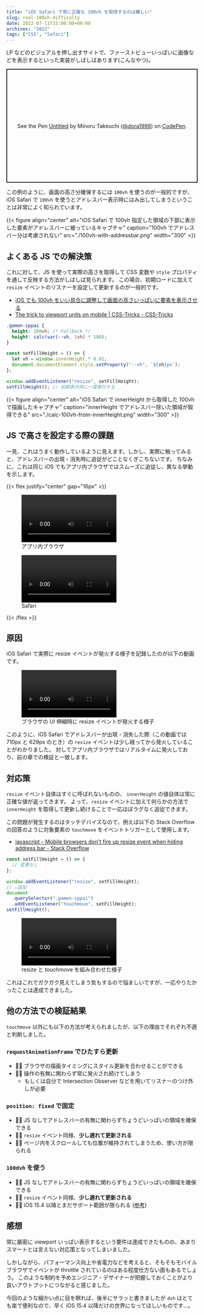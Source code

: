 ```yaml
---
title: "iOS Safari で常に正確な 100vh を取得するのは難しい"
slug: real-100vh-difficulty
date: 2022-07-11T15:00:00+09:00
archives: "2022"
tags: ["CSS", "Safari"]
---
```


LP などのビジュアルを押し出すサイトで、ファーストビューいっぱいに画像などを表示するといった実装がしばしばあります(こんなやつ)。

<p class="codepen" data-height="300" data-default-tab="result" data-slug-hash="KKozxMd" data-user="dora1998" style="height: 300px; box-sizing: border-box; display: flex; align-items: center; justify-content: center; border: 2px solid; margin: 1em 0; padding: 1em;">
  <span>See the Pen <a href="https://codepen.io/dora1998/pen/KKozxMd">
  Untitled</a> by Minoru Takeuchi (<a href="https://codepen.io/dora1998">@dora1998</a>)
  on <a href="https://codepen.io">CodePen</a>.</span>
</p>

この例のように、画面の高さ分確保するには `100vh` を使うのが一般的ですが、iOS Safari で `100vh` を使うとアドレスバー表示時にはみ出してしまうということは非常によく知られています。

<!-- textlint-disable -->

{{< figure align="center" alt="iOS Safari で 100vh 指定した領域の下部に表示した要素がアドレスバーに被っているキャプチャ" caption="100vh でアドレスバー分は考慮されない" src="./100vh-with-addressbar.png" width="300" >}}

<!-- textlint-enable -->

## よくある JS での解決策

これに対して、JS を使って実際の高さを取得して CSS 変数や `style` プロパティを通して反映する方法がしばしば見られます。
この場合、初期ロードに加えて `resize` イベントのリスナーを設定して更新するのが一般的です。

- [iOS でも 100vh をいい具合に調整して画面の高さいっぱいに要素を表示させる](https://zenn.dev/tak_dcxi/articles/2ac77656aa94c2cd40bf#%E5%BE%93%E6%9D%A5%E3%81%A9%E3%81%8A%E3%82%8Ajavascript%E3%81%A7%E9%AB%98%E3%81%95%E3%82%92%E8%A8%88%E7%AE%97%E3%81%97%E3%81%9F%E3%81%BB%E3%81%86%E3%81%8C%E5%AE%89%E5%AE%9A%E3%81%97%E3%81%A6%E3%81%84%E3%82%8B%E4%BB%B6)
- [The trick to viewport units on mobile | CSS-Tricks - CSS-Tricks](https://css-tricks.com/the-trick-to-viewport-units-on-mobile/)

```css
.gamen-ippai {
  height: 100vh; /* Fallback */
  height: calc(var(--vh, 1vh) * 100);
}
```

```javascript
const setFillHeight = () => {
  let vh = window.innerHeight * 0.01;
  document.documentElement.style.setProperty("--vh", `${vh}px`);
};

window.addEventListener("resize", setFillHeight);
setFillHeight(); // 初期表示時に一度実行する
```

<!-- textlint-disable -->

{{< figure align="center" alt="iOS Safari で innerHeight から取得した 100vh で描画したキャプチャ" caption="innerHeight でアドレスバー除いた領域が取得できる" src="./calc-100vh-from-innerHeight.png" width="300" >}}

<!-- textlint-enable -->

## JS で高さを設定する際の課題

一見、これはうまく動作しているように見えます。しかし、実際に触ってみると、アドレスバーの出現・消失時に追従がどことなくぎこちないです。
ちなみに、これは同じ iOS でもアプリ内ブラウザではスムーズに追従し、異なる挙動を示します。

{{< flex justify="center" gap="16px" >}}

<figure class="align-center">
<video controls width="250">
<source src="./resize-event-inapp.mp4" type="video/mp4">
</video>
<figcaption>アプリ内ブラウザ</figcaption>
</figure>

<figure class="align-center">
<video controls width="250">
<source src="./resize-event-safari.mp4" type="video/mp4">
</video>
<figcaption>Safari</figcaption>
</figure>

{{< /flex >}}

## 原因

iOS Safari で実際に resize イベントが発火する様子を記録したのが以下の動画です。

<figure class="align-center">
<video controls width="250">
<source src="./resize-event-log.mp4" type="video/mp4">
</video>
<figcaption>ブラウザの UI 伸縮時に resize イベントが発火する様子</figcaption>
</figure>

このように、iOS Safari でアドレスバーが出現・消失した際（この動画では 710px と 629px のとき）の `resize` イベントは少し経ってから発火していることがわかりました。
対してアプリ内ブラウザではリアルタイムに発火しており、前の章での検証と一致します。

## 対応策

`resize` イベント自体はすぐに呼ばれないものの、 `innerHeight` の値自体は常に正確な値が返ってきます。
よって、`resize` イベントに加えて何らかの方法で `innerHeight` を取得して更新し続けることで一応ほぼラグなく追従できます。

この問題が発生するのはタッチデバイスなので、例えば以下の Stack Overflow の回答のように対象要素の `touchmove` をイベントトリガーとして使用します。

- [javascript - Mobile browsers don't fire up resize event when hiding address bar - Stack Overflow ](https://stackoverflow.com/a/45982345)

```javascript
const setFillHeight = () => {
  // 変更なし
};

window.addEventListener("resize", setFillHeight);
// ↓追加
document
  .querySelector(".gamen-ippai")
  .addEventListener("touchmove", setFillHeight);
setFillHeight();
```

<figure class="align-center">
<video controls width="250">
<source src="./resize-and-touchmove.mp4" type="video/mp4">
</video>
<figcaption>resize と touchmove を組み合わせた様子</figcaption>
</figure>

これはこれでガクガク見えてしまう気もするので悩ましいですが、一応やりたかったことは達成できました。

## 他の方法での検証結果

`touchmove` 以外にも以下の方法が考えられましたが、以下の理由でそれぞれ不適と判断しました。

### `requestAnimationFrame` でひたすら更新

- 🙆‍♂️ ブラウザの描画タイミングにスタイル更新を合わせることができる
- 🙅‍♂️ 操作の有無に関わらず常に発火され続けてしまう
  - もしくは自分で Intersection Observer などを用いてリスナーのつけ外しが必要

### `position: fixed` で固定

- 🙆‍♂️ JS なしでアドレスバーの有無に関わらずちょうどいっぱいの領域を確保できる
- 🙅‍♂️ `resize` イベント同様、**少し遅れて更新される**
- 🙅‍♂️ ページ内をスクロールしても位置が維持されてしまうため、使い方が限られる

### `100dvh` を使う

- 🙆‍♂️ JS なしでアドレスバーの有無に関わらずちょうどいっぱいの領域を確保できる
- 🙅‍♂️ `resize` イベント同様、**少し遅れて更新される**
- 🙅‍♂️ iOS 15.4 以降とまだサポート範囲が限られる ([参考](https://caniuse.com/viewport-unit-variants))

## 感想

常に厳密に viewport いっぱい表示するという要件は達成できたものの、あまりスマートとは言えない対応策となってしまいました。

しかしながら、パフォーマンス向上や省電力などを考えると、そもそもモバイルブラウザでイベントが throttle されているのはある程度仕方ない面もあるでしょう。
このような制約を予めエンジニア・デザイナーが把握しておくことがより良いアウトプットにつながると感じました。

今回のような細かい点に目を瞑れば、後半にサラッと書きましたが `dvh` はとても楽で便利なので、早く iOS 15.4 以降だけの世界になってほしいものです…。

<script async src="https://cpwebassets.codepen.io/assets/embed/ei.js"></script>

